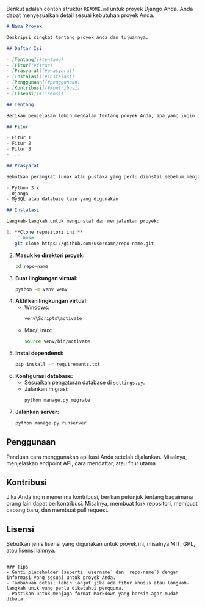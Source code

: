 Berikut adalah contoh struktur `README.md` untuk proyek Django Anda. Anda dapat menyesuaikan detail sesuai kebutuhan proyek Anda.

```markdown
# Nama Proyek

Deskripsi singkat tentang proyek Anda dan tujuannya.

## Daftar Isi

- [Tentang](#tentang)
- [Fitur](#fitur)
- [Prasyarat](#prasyarat)
- [Instalasi](#instalasi)
- [Penggunaan](#penggunaan)
- [Kontribusi](#kontribusi)
- [Lisensi](#lisensi)

## Tentang

Berikan penjelasan lebih mendalam tentang proyek Anda, apa yang ingin dicapai, dan mengapa proyek ini penting.

## Fitur

- Fitur 1
- Fitur 2
- Fitur 3
- ...

## Prasyarat

Sebutkan perangkat lunak atau pustaka yang perlu diinstal sebelum menjalankan proyek. Contoh:

- Python 3.x
- Django
- MySQL atau database lain yang digunakan

## Instalasi

Langkah-langkah untuk menginstal dan menjalankan proyek:

1. **Clone repositori ini:**
   ```bash
   git clone https://github.com/username/repo-name.git
   ```
2. **Masuk ke direktori proyek:**
   ```bash
   cd repo-name
   ```
3. **Buat lingkungan virtual:**
   ```bash
   python -m venv venv
   ```
4. **Aktifkan lingkungan virtual:**
   - Windows:
     ```bash
     venv\Scripts\activate
     ```
   - Mac/Linux:
     ```bash
     source venv/bin/activate
     ```
5. **Instal dependensi:**
   ```bash
   pip install -r requirements.txt
   ```
6. **Konfigurasi database:**
   - Sesuaikan pengaturan database di `settings.py`.
   - Jalankan migrasi:
     ```bash
     python manage.py migrate
     ```
7. **Jalankan server:**
   ```bash
   python manage.py runserver
   ```

## Penggunaan

Panduan cara menggunakan aplikasi Anda setelah dijalankan. Misalnya, menjelaskan endpoint API, cara mendaftar, atau fitur utama.

## Kontribusi

Jika Anda ingin menerima kontribusi, berikan petunjuk tentang bagaimana orang lain dapat berkontribusi. Misalnya, membuat fork repositori, membuat cabang baru, dan membuat pull request.

## Lisensi

Sebutkan jenis lisensi yang digunakan untuk proyek ini, misalnya MIT, GPL, atau lisensi lainnya.

```

### Tips
- Ganti placeholder (seperti `username` dan `repo-name`) dengan informasi yang sesuai untuk proyek Anda.
- Tambahkan detail lebih lanjut jika ada fitur khusus atau langkah-langkah unik yang perlu diketahui pengguna.
- Pastikan untuk menjaga format Markdown yang bersih agar mudah dibaca.
